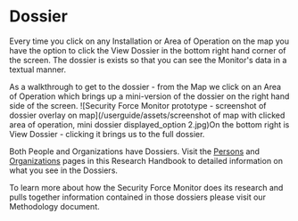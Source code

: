 # Dossier

Every time you click on any Installation or Area of Operation on the map you have the option to click the View Dossier in the bottom right hand corner of the screen. The dossier is exists so that you can see the Monitor's data in a textual manner.

As a walkthrough to get to the dossier - from the Map we click on an Area of Operation which brings up a mini-version of the dossier on the right hand side of the screen. ![Security Force Monitor prototype - screenshot of dossier overlay on map](/userguide/assets/screenshot of map with clicked area of operation, mini dossier displayed_option 2.jpg)On the bottom right is View Dossier - clicking it brings us to the full dossier.

Both People and Organizations have Dossiers. Visit the [Persons](//datamodel/persons.md) and [Organizations](//datamodel/organizations.md) pages in this Research Handbook to detailed information on what you see in the Dossiers.

To learn more about how the Security Force Monitor does its research and pulls together information contained in those dossiers please visit our Methodology document.

